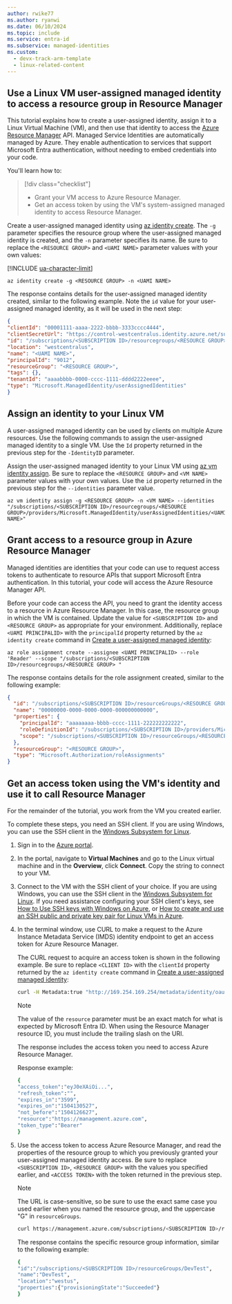```yaml
---
author: rwike77
ms.author: ryanwi
ms.date: 06/10/2024
ms.topic: include
ms.service: entra-id
ms.subservice: managed-identities
ms.custom:
  - devx-track-arm-template
  - linux-related-content
---
```


## Use a Linux VM user-assigned managed identity to access a resource group in Resource Manager


This tutorial explains how to create a user-assigned identity, assign it to a Linux Virtual Machine (VM), and then use that identity to access the [Azure Resource Manager](/azure/azure-resource-manager/management/overview) API. Managed Service Identities are automatically managed by Azure. They enable authentication to services that support Microsoft Entra authentication, without needing to embed credentials into your code.

You'll learn how to:

> [!div class="checklist"]
> * Grant your VM access to Azure Resource Manager.
> * Get an access token by using the VM's system-assigned managed identity to access Resource Manager.

Create a user-assigned managed identity using [az identity create](/cli/azure/identity#az-identity-create). The `-g` parameter specifies the resource group where the user-assigned managed identity is created, and the `-n` parameter specifies its name. Be sure to replace the `<RESOURCE GROUP>` and `<UAMI NAME>` parameter values with your own values:
    
[!INCLUDE [ua-character-limit](~/includes/managed-identity-ua-character-limits.md)]

```azurecli-interactive
az identity create -g <RESOURCE GROUP> -n <UAMI NAME>
```

The response contains details for the user-assigned managed identity created, similar to the following example. Note the `id` value for your user-assigned managed identity, as it will be used in the next step:

```json
{
"clientId": "00001111-aaaa-2222-bbbb-3333cccc4444",
"clientSecretUrl": "https://control-westcentralus.identity.azure.net/subscriptions/<SUBSCRIPTON ID>/resourcegroups/<RESOURCE GROUP>/providers/Microsoft.ManagedIdentity/userAssignedIdentities/<UAMI NAME>/credentials?tid=5678&oid=9012&aid=aaaaaaaa-0000-1111-2222-bbbbbbbbbbbb",
"id": "/subscriptions/<SUBSCRIPTION ID>/resourcegroups/<RESOURCE GROUP>/providers/Microsoft.ManagedIdentity/userAssignedIdentities/<UAMI NAME>",
"location": "westcentralus",
"name": "<UAMI NAME>",
"principalId": "9012",
"resourceGroup": "<RESOURCE GROUP>",
"tags": {},
"tenantId": "aaaabbbb-0000-cccc-1111-dddd2222eeee",
"type": "Microsoft.ManagedIdentity/userAssignedIdentities"
}
```

## Assign an identity to your Linux VM

A user-assigned managed identity can be used by clients on multiple Azure resources. Use the following commands to assign the user-assigned managed identity to a single VM. Use the `Id` property returned in the previous step for the `-IdentityID` parameter.

Assign the user-assigned managed identity to your Linux VM using [az vm identity assign](/cli/azure/vm). Be sure to replace the `<RESOURCE GROUP>` and `<VM NAME>` parameter values with your own values. Use the `id` property returned in the previous step for the `--identities` parameter value.

```azurecli-interactive
az vm identity assign -g <RESOURCE GROUP> -n <VM NAME> --identities "/subscriptions/<SUBSCRIPTION ID>/resourcegroups/<RESOURCE GROUP>/providers/Microsoft.ManagedIdentity/userAssignedIdentities/<UAMI NAME>"
```

## Grant access to a resource group in Azure Resource Manager

Managed identities are identities that your code can use to request access tokens to authenticate to resource APIs that support Microsoft Entra authentication. In this tutorial, your code will access the Azure Resource Manager API.  

Before your code can access the API, you need to grant the identity access to a resource in Azure Resource Manager. In this case, the resource group in which the VM is contained. Update the value for `<SUBSCRIPTION ID>` and `<RESOURCE GROUP>` as appropriate for your environment. Additionally, replace `<UAMI PRINCIPALID>` with the `principalId` property returned by the `az identity create` command in [Create a user-assigned managed identity](/cli/azure/identity#az-identity-create):

```azurecli-interactive
az role assignment create --assignee <UAMI PRINCIPALID> --role 'Reader' --scope "/subscriptions/<SUBSCRIPTION ID>/resourcegroups/<RESOURCE GROUP> "
```

The response contains details for the role assignment created, similar to the following example:

```json
{
  "id": "/subscriptions/<SUBSCRIPTION ID>/resourceGroups/<RESOURCE GROUP>/providers/Microsoft.Authorization/roleAssignments/00000000-0000-0000-0000-000000000000",
  "name": "00000000-0000-0000-0000-000000000000",
  "properties": {
    "principalId": "aaaaaaaa-bbbb-cccc-1111-222222222222",
    "roleDefinitionId": "/subscriptions/<SUBSCRIPTION ID>/providers/Microsoft.Authorization/roleDefinitions/00000000-0000-0000-0000-000000000000",
    "scope": "/subscriptions/<SUBSCRIPTION ID>/resourceGroups/<RESOURCE GROUP>"
  },
  "resourceGroup": "<RESOURCE GROUP>",
  "type": "Microsoft.Authorization/roleAssignments"
}

```

## Get an access token using the VM's identity and use it to call Resource Manager 


For the remainder of the tutorial, you work from the VM you created earlier.

To complete these steps, you need an SSH client. If you are using Windows, you can use the SSH client in the [Windows Subsystem for Linux](/windows/wsl/about). 

1. Sign in to the [Azure portal](https://portal.azure.com).
1. In the portal, navigate to **Virtual Machines** and go to the Linux virtual machine and in the **Overview**, click **Connect**. Copy the string to connect to your VM.
1. Connect to the VM with the SSH client of your choice. If you are using Windows, you can use the SSH client in the [Windows Subsystem for Linux](/windows/wsl/about). If you need assistance configuring your SSH client's keys, see [How to Use SSH keys with Windows on Azure](/azure/virtual-machines/linux/ssh-from-windows), or [How to create and use an SSH public and private key pair for Linux VMs in Azure](/azure/virtual-machines/linux/mac-create-ssh-keys).
1. In the terminal window, use CURL to make a request to the Azure Instance Metadata Service (IMDS) identity endpoint to get an access token for Azure Resource Manager.

   The CURL request to acquire an access token is shown in the following example. Be sure to replace `<CLIENT ID>` with the `clientId` property returned by the `az identity create` command in [Create a user-assigned managed identity](/cli/azure/identity#az-identity-create): 
    
   ```bash
   curl -H Metadata:true "http://169.254.169.254/metadata/identity/oauth2/token?api-version=2018-02-01&resource=https%3A%2F%2Fmanagement.azure.com/&client_id=<UAMI CLIENT ID>"
   ```
    
    > [!NOTE]
    > The value of the `resource` parameter must be an exact match for what is expected by Microsoft Entra ID. When using the Resource Manager resource ID, you must include the trailing slash on the URI. 
    
    The response includes the access token you need to access Azure Resource Manager. 
    
    Response example:

    ```bash
    {
    "access_token":"eyJ0eXAiOi...",
    "refresh_token":"",
    "expires_in":"3599",
    "expires_on":"1504130527",
    "not_before":"1504126627",
    "resource":"https://management.azure.com",
    "token_type":"Bearer"
    } 
    ```

1. Use the access token to access Azure Resource Manager, and read the properties of the resource group to which you previously granted your user-assigned managed identity access. Be sure to replace `<SUBSCRIPTION ID>`, `<RESOURCE GROUP>` with the values you specified earlier, and `<ACCESS TOKEN>` with the token returned in the previous step.

    > [!NOTE]
    > The URL is case-sensitive, so be sure to use the exact same case you used earlier when you named the resource group, and the uppercase "G" in `resourceGroups`.

    ```bash 
    curl https://management.azure.com/subscriptions/<SUBSCRIPTION ID>/resourceGroups/<RESOURCE GROUP>?api-version=2016-09-01 -H "Authorization: Bearer <ACCESS TOKEN>" 
    ```

    The response contains the specific resource group information, similar to the following example: 

    ```bash
    {
    "id":"/subscriptions/<SUBSCRIPTION ID>/resourceGroups/DevTest",
    "name":"DevTest",
    "location":"westus",
    "properties":{"provisioningState":"Succeeded"}
    } 
    ```
